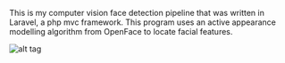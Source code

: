 This is my computer vision face detection pipeline that was written in Laravel, a php mvc framework. 
This program uses an active appearance modelling algorithm from OpenFace to locate facial features. 

![alt tag](http://imgur.com/a/2YEIU)

